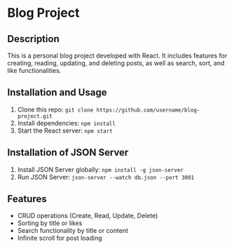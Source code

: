 # Blog Project

## Description
This is a personal blog project developed with React. It includes features for creating, reading, updating, and deleting posts, as well as search, sort, and like functionalities.

## Installation and Usage
1. Clone this repo: `git clone https://github.com/username/blog-project.git`
2. Install dependencies: `npm install`
3. Start the React server: `npm start`

## Installation of JSON Server
1. Install JSON Server globally: `npm install -g json-server`
2. Run JSON Server: `json-server --watch db.json --port 3001`

## Features
- CRUD operations (Create, Read, Update, Delete)
- Sorting by title or likes
- Search functionality by title or content
- Infinite scroll for post loading
